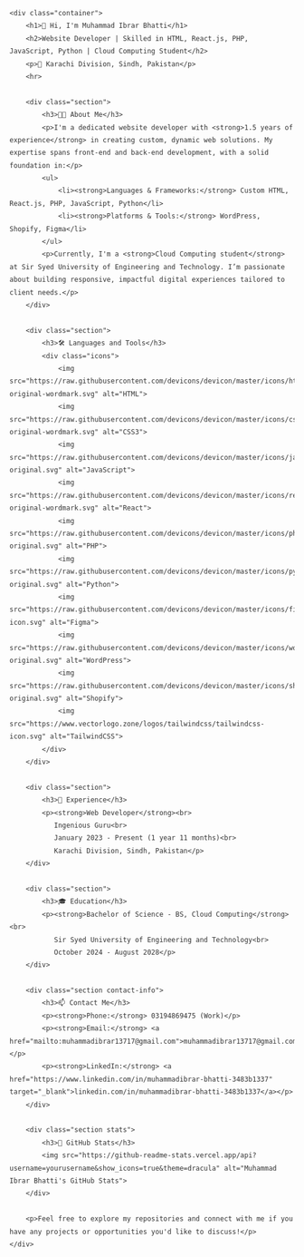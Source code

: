 <style>
        body {
            font-family: Arial, sans-serif;
            color: #333;
            line-height: 1.6;
        }
        h1, h2, h3 {
            color: #3b5998;
        }
        .container {
            max-width: 800px;
            margin: auto;
            padding: 20px;
        }
        .section {
            margin: 20px 0;
        }
        .icons img {
            width: 40px;
            height: 40px;
            margin: 5px;
            transition: transform 0.2s ease;
        }
        .icons img:hover {
            transform: scale(1.2);
        }
        .stats img {
            width: 100%;
            max-width: 500px;
            margin: 20px 0;
        }
        .contact-info a {
            color: #3b5998;
            text-decoration: none;
            font-weight: bold;
        }
    </style>
    
    <div class="container">
        <h1>👋 Hi, I'm Muhammad Ibrar Bhatti</h1>
        <h2>Website Developer | Skilled in HTML, React.js, PHP, JavaScript, Python | Cloud Computing Student</h2>
        <p>📍 Karachi Division, Sindh, Pakistan</p>
        <hr>

        <div class="section">
            <h3>👨‍💻 About Me</h3>
            <p>I'm a dedicated website developer with <strong>1.5 years of experience</strong> in creating custom, dynamic web solutions. My expertise spans front-end and back-end development, with a solid foundation in:</p>
            <ul>
                <li><strong>Languages & Frameworks:</strong> Custom HTML, React.js, PHP, JavaScript, Python</li>
                <li><strong>Platforms & Tools:</strong> WordPress, Shopify, Figma</li>
            </ul>
            <p>Currently, I'm a <strong>Cloud Computing student</strong> at Sir Syed University of Engineering and Technology. I’m passionate about building responsive, impactful digital experiences tailored to client needs.</p>
        </div>

        <div class="section">
            <h3>🛠️ Languages and Tools</h3>
            <div class="icons">
                <img src="https://raw.githubusercontent.com/devicons/devicon/master/icons/html5/html5-original-wordmark.svg" alt="HTML">
                <img src="https://raw.githubusercontent.com/devicons/devicon/master/icons/css3/css3-original-wordmark.svg" alt="CSS3">
                <img src="https://raw.githubusercontent.com/devicons/devicon/master/icons/javascript/javascript-original.svg" alt="JavaScript">
                <img src="https://raw.githubusercontent.com/devicons/devicon/master/icons/react/react-original-wordmark.svg" alt="React">
                <img src="https://raw.githubusercontent.com/devicons/devicon/master/icons/php/php-original.svg" alt="PHP">
                <img src="https://raw.githubusercontent.com/devicons/devicon/master/icons/python/python-original.svg" alt="Python">
                <img src="https://raw.githubusercontent.com/devicons/devicon/master/icons/figma/figma-icon.svg" alt="Figma">
                <img src="https://raw.githubusercontent.com/devicons/devicon/master/icons/wordpress/wordpress-original.svg" alt="WordPress">
                <img src="https://raw.githubusercontent.com/devicons/devicon/master/icons/shopify/shopify-original.svg" alt="Shopify">
                <img src="https://www.vectorlogo.zone/logos/tailwindcss/tailwindcss-icon.svg" alt="TailwindCSS">
            </div>
        </div>

        <div class="section">
            <h3>💼 Experience</h3>
            <p><strong>Web Developer</strong><br>
               Ingenious Guru<br>
               January 2023 - Present (1 year 11 months)<br>
               Karachi Division, Sindh, Pakistan</p>
        </div>

        <div class="section">
            <h3>🎓 Education</h3>
            <p><strong>Bachelor of Science - BS, Cloud Computing</strong><br>
               Sir Syed University of Engineering and Technology<br>
               October 2024 - August 2028</p>
        </div>

        <div class="section contact-info">
            <h3>📫 Contact Me</h3>
            <p><strong>Phone:</strong> 03194869475 (Work)</p>
            <p><strong>Email:</strong> <a href="mailto:muhammadibrar13717@gmail.com">muhammadibrar13717@gmail.com</a></p>
            <p><strong>LinkedIn:</strong> <a href="https://www.linkedin.com/in/muhammadibrar-bhatti-3483b1337" target="_blank">linkedin.com/in/muhammadibrar-bhatti-3483b1337</a></p>
        </div>

        <div class="section stats">
            <h3>🔗 GitHub Stats</h3>
            <img src="https://github-readme-stats.vercel.app/api?username=yourusername&show_icons=true&theme=dracula" alt="Muhammad Ibrar Bhatti's GitHub Stats">
        </div>

        <p>Feel free to explore my repositories and connect with me if you have any projects or opportunities you'd like to discuss!</p>
    </div>
